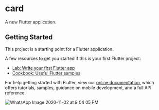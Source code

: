 # card

A new Flutter application.

## Getting Started

This project is a starting point for a Flutter application.

A few resources to get you started if this is your first Flutter project:

- [Lab: Write your first Flutter app](https://flutter.dev/docs/get-started/codelab)
- [Cookbook: Useful Flutter samples](https://flutter.dev/docs/cookbook)

For help getting started with Flutter, view our
[online documentation](https://flutter.dev/docs), which offers tutorials,
samples, guidance on mobile development, and a full API reference.


![WhatsApp Image 2020-11-02 at 9 04 05 PM](https://user-images.githubusercontent.com/73393935/97890892-e82fca00-1d4f-11eb-9f76-da030d4b190d.jpeg)
